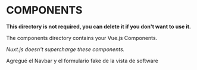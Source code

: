# COMPONENTS

**This directory is not required, you can delete it if you don't want to use it.**

The components directory contains your Vue.js Components.

_Nuxt.js doesn't supercharge these components._

Agregué el Navbar y el formulario fake de la vista de software